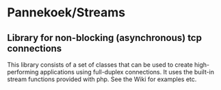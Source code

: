 # Pannekoek/Streams
## Library for non-blocking (asynchronous) tcp connections
This library consists of a set of classes that can be used to create high-performing
applications using full-duplex connections. It uses the built-in stream functions
provided with php. See the Wiki for examples etc.